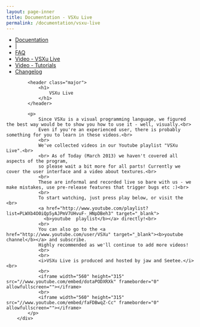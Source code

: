 ```yaml
---
layout: page-inner
title: Documentation - VSXu Live
permalink: /documentation/vsxu-live
---
```

<div id="main" class="alt">
    <section id="one">
        <div class="inner">
            <ul class="actions horizontal">
                <li>
                    <a href="/documentation" class="button special">
                        Docuentation
                    </a>
                </li>
                <li>|</li>
                <li>
                    <a href="/documentation/faq" class="button">
                        FAQ
                    </a>
                </li>
                <li>
                    <a href="/documentation/vsxu-live" class="button special">
                        Video - VSXu Live
                    </a>
                </li>
                <li>
                    <a href="/documentation/video-tutorials" class="button">
                        Video - Tutorials
                    </a>
                </li>
                <li>
                    <a href="/documentation/changelog" class="button">
                        Changelog
                    </a>
                </li>
            </ul>
            
            <header class="major">
                <h1>
                    VSXu Live
                </h1>
            </header>
              
            <p>
                Since VSXu is a visual programming language, we figured the best way would be to show you how to use it - well, visually.<br>
                Even if you're an experienced user, there is probably something for you to learn in these videos.<br>
                <br>
                We've collected videos in our Youtube playlist "VSXu Live".<br>
                <br> As of Today (March 2013) we haven't covered all aspects of the program,
                so please wait a bit more for all parts! Currently we cover the user interface and a video about textures.<br>
                <br>
                These are informal and recorded live so bare with us - we make mistakes, use pre-release features that trigger bugs etc :)<br>
                <br>
                To start watching, just press play below, or visit the <br>
                <a href="http://www.youtube.com/playlist?list=PLWXb4O0iQp5yAJPmV7UHvuF-_HNpDBeh3" target="_blank">
                  <b>youtube  playlist</b></a> directly!<br>
                <br>
                You can also go to the <a href="http://www.youtube.com/user/VSXu" target="_blank"><b>youtube channel</b></a> and subscribe.
                Highly recommended as we'll continue to add more videos!
                <br>
                <br>
                <i>VSXu Live is produced and hosted by jaw and Seetee.</i><br>
                <br>
                <iframe width="560" height="315" src="//www.youtube.com/embed/dotaPODXRXk" frameborder="0" allowfullscreen=""></iframe>
                <br>
                <iframe width="560" height="315" src="//www.youtube.com/embed/faFDBwqZ-Cc" frameborder="0" allowfullscreen=""></iframe>
            </p>      
        </div>
  </section>
</div>
